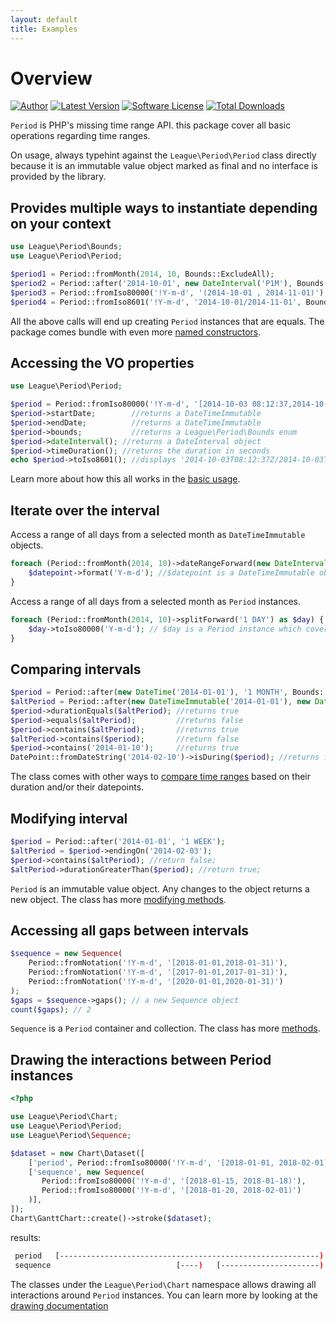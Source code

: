 ```yaml
---
layout: default
title: Examples
---
```


# Overview

[![Author](//img.shields.io/badge/author-@nyamsprod-blue.svg?style=flat-square)](//twitter.com/nyamsprod)
[![Latest Version](//img.shields.io/github/release/thephpleague/period.svg?style=flat-square)](//github.com/thephpleague/period/releases)
[![Software License](//img.shields.io/badge/license-MIT-brightgreen.svg?style=flat-square)](LICENSE)
[![Total Downloads](//img.shields.io/packagist/dt/league/period.svg?style=flat-square)](//packagist.org/packages/league/period)

`Period` is PHP's missing time range API. this package cover all basic operations regarding time ranges.

<p class="message-info">On usage, always typehint against the <code>League\Period\Period</code> class directly because it is an immutable value object marked as final and no interface is provided by the library.</p>

## Provides multiple ways to instantiate depending on your context

~~~php
use League\Period\Bounds;
use League\Period\Period;

$period1 = Period::fromMonth(2014, 10, Bounds::ExcludeAll);
$period2 = Period::after('2014-10-01', new DateInterval('P1M'), Bounds::ExcludeAll);
$period3 = Period::fromIso80000('!Y-m-d', '(2014-10-01 , 2014-11-01)');
$period4 = Period::fromIso8601('!Y-m-d', '2014-10-01/2014-11-01', Bounds::ExcludeAll);
~~~

All the above calls will end up creating `Period` instances that are equals. The package comes bundle with even more [named constructors](/5.0/period/).

## Accessing the VO properties

~~~php
use League\Period\Period;

$period = Period::fromIso80000('!Y-m-d', '[2014-10-03 08:12:37,2014-10-03 08:12:37)');
$period->startDate;        //returns a DateTimeImmutable
$period->endDate;          //returns a DateTimeImmutable
$period->bounds;           //returns a League\Period\Bounds enum
$period->dateInterval(); //returns a DateInterval object
$period->timeDuration(); //returns the duration in seconds
echo $period->toIso8601(); //displays '2014-10-03T08:12:37Z/2014-10-03T09:12:37Z'
~~~

Learn more about how this all works in the [basic usage](/5.0/period/properties/).

## Iterate over the interval

Access a range of all days from a selected month as `DateTimeImmutable` objects.

~~~php
foreach (Period::fromMonth(2014, 10)->dateRangeForward(new DateInterval('P1D')) as $datepoint) {
    $datepoint->format('Y-m-d'); //$datepoint is a DateTimeImmutable object
}
~~~

Access a range of all days from a selected month as `Period` instances.

~~~php
foreach (Period::fromMonth(2014, 10)->splitForward('1 DAY') as $day) {
    $day->toIso80000('Y-m-d'); // $day is a Period instance which covers each day of the month.
}
~~~

## Comparing intervals

~~~php
$period = Period::after(new DateTime('2014-01-01'), '1 MONTH', Bounds::IncludeAll);
$altPeriod = Period::after(new DateTimeImmutable('2014-01-01'), new DateInterval('P1M'), Bounds::ExcludeAll);
$period->durationEquals($altPeriod); //returns true
$period->equals($altPeriod);         //returns false
$period->contains($altPeriod);       //returns true
$altPeriod->contains($period);       //return false
$period->contains('2014-01-10');     //returns true
DatePoint::fromDateString('2014-02-10')->isDuring($period); //returns false
~~~

The class comes with other ways to [compare time ranges](/5.0/period/comparing/) based on their duration and/or their datepoints.

## Modifying interval

~~~php
$period = Period::after('2014-01-01', '1 WEEK');
$altPeriod = $period->endingOn('2014-02-03');
$period->contains($altPeriod); //return false;
$altPeriod->durationGreaterThan($period); //return true;
~~~

`Period` is an immutable value object. Any changes to the object returns a new object. The class has more [modifying methods](/5.0/period/modifying/).

## Accessing all gaps between intervals

~~~php
$sequence = new Sequence(
    Period::fromNotation('!Y-m-d', '[2018-01-01,2018-01-31)'),
    Period::fromNotation('!Y-m-d', '[2017-01-01,2017-01-31)'),
    Period::fromNotation('!Y-m-d', '[2020-01-01,2020-01-31)')
);
$gaps = $sequence->gaps(); // a new Sequence object
count($gaps); // 2
~~~

`Sequence` is a `Period` container and collection. The class has more [methods](/5.0/sequence/).

## Drawing the interactions between Period instances

~~~php
<?php

use League\Period\Chart;
use League\Period\Period;
use League\Period\Sequence;

$dataset = new Chart\Dataset([
    ['period', Period::fromIso80000('!Y-m-d', '[2018-01-01, 2018-02-01)')],
    ['sequence', new Sequence(
       Period::fromIso80000('!Y-m-d', '[2018-01-15, 2018-01-18)'),
       Period::fromIso80000('!Y-m-d', '[2018-01-20, 2018-02-01)')
    )],
]);
Chart\GanttChart::create()->stroke($dataset);
~~~

results:

~~~bash
 period   [----------------------------------------------------------)
 sequence                            [----)   [----------------------)
~~~

The classes under the `League\Period\Chart` namespace allows drawing all interactions
around `Period` instances. You can learn more by looking at the [drawing documentation](/5.0/chart)
